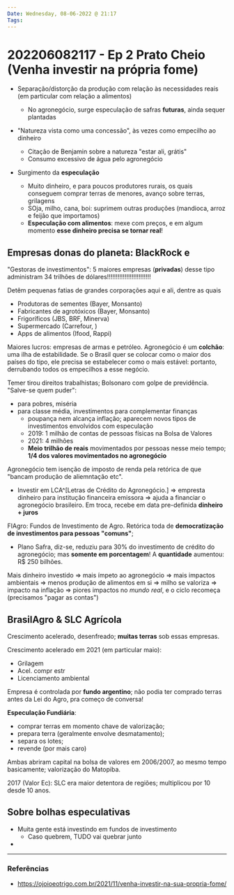 ```yaml
---
Date: Wednesday, 08-06-2022 @ 21:17
Tags: 
---
```

# 202206082117 - Ep 2 Prato Cheio (Venha investir na própria fome)
- Separação/distorção da produção com relação às necessidades reais (em particular com relação a alimentos)
	- No agronegócio, surge especulação de safras **futuras**, ainda sequer plantadas

- "Natureza vista como uma concessão", às vezes como empecilho ao dinheiro
	- Citação de Benjamin sobre a natureza "estar ali, grátis"
	- Consumo excessivo de água pelo agronegócio

- Surgimento da **especulação** 
	- Muito dinheiro, e para poucos produtores rurais, os quais conseguem comprar terras de menores, avanço sobre terras, grilagens
	- SOja, milho, cana, boi: suprimem outras produções (mandioca, arroz e feijão que importamos)
	- **Especulação com alimentos**: mexe com preços, e em algum momento **esse dinheiro precisa se tornar real**! 

## Empresas donas do planeta: BlackRock e 
"Gestoras de investimentos": 5 maiores empresas (**privadas**) desse tipo administram 34 trilhões de dólares!!!!!!!!!!!!!!!!!!!!!!!!!

Detêm pequenas fatias de grandes corporações aqui e ali, dentre as quais
- Produtoras de sementes (Bayer, Monsanto)
- Fabricantes de agrotóxicos (Bayer, Monsanto)
- Frigoríficos (JBS, BRF, Minerva)
- Supermercado (Carrefour, )
- Apps de alimentos (Ifood, Rappi)

Maiores lucros: empresas de armas e petróleo. Agronegócio é um **colchão**: uma ilha de estabilidade. Se o Brasil quer se colocar como o maior dos países do tipo, ele precisa se estabelecer como o mais estável: portanto, derrubando todos os empecilhos a esse negócio. 

Temer tirou direitos trabalhistas; Bolsonaro com golpe de previdência. "Salve-se quem puder": 
- para pobres, miséria
- para classe média, investimentos para complementar finanças
	- poupança nem alcança inflação; aparecem novos tipos de investimentos envolvidos com especulação
	- 2019: 1 milhão de contas de pessoas físicas na Bolsa de Valores
	- 2021: 4 milhões
	- **Meio trilhão de reais** movimentados por pessoas nesse meio tempo; **1/4 dos valores movimentados no agronegócio**

Agronegócio tem isenção de imposto de renda pela retórica de que "bancam produção de aliemntação etc".

- Investir em LCA^[Letras de Crédito do Agronegócio.] => empresta dinheiro para institução financeira emissora => ajuda a financiar o agronegócio brasileiro. Em troca, recebe em data pre-definida **dinheiro + juros**

FIAgro: Fundos de Investimento de Agro. Retórica toda de **democratização de investimentos para pessoas "comuns"**; 
- Plano Safra, diz-se, reduziu para 30% do investimento de crédito do agronegócio; mas **somente em porcentagem**! A **quantidade** aumentou: R$ 250 bilhões.

Mais dinheiro investido => mais ímpeto ao agronegócio => mais impactos ambientais => menos produção de alimentos em si => milho se valoriza => impacto na inflação => piores impactos no *mundo real*, e o ciclo recomeça (precisamos "pagar as contas")

## BrasilAgro & SLC Agrícola
Crescimento acelerado, desenfreado; **muitas terras** sob essas empresas.

Crescimento acelerado em 2021 (em particular maio):
- Grilagem
- Acel. compr estr
- Licenciamento ambiental

Empresa é controlada por **fundo argentino**; não podia ter comprado terras antes da Lei do Agro, pra começo de conversa!

**Especulação Fundiária**: 
- comprar terras em momento chave de valorização; 
- prepara terra (geralmente envolve desmatamento); 
- separa os lotes; 
- revende (por mais caro)

Ambas abriram capital na bolsa de valores em 2006/2007, ao mesmo tempo basicamente; valorização do Matopiba. 

2017 (Valor Ec): SLC era maior detentora de regiões; multiplicou por 10 desde 10 anos.

## Sobre bolhas especulativas
- Muita gente está investindo em fundos de investimento
	- Caso quebrem, TUDO vai quebrar junto
- 



---
### Referências
- https://ojoioeotrigo.com.br/2021/11/venha-investir-na-sua-propria-fome/